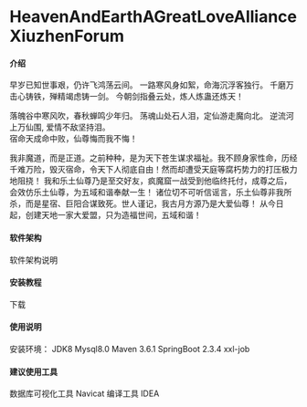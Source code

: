 # HeavenAndEarthAGreatLoveAllianceXiuzhenForum

#### 介绍

早岁已知世事艰，仍许飞鸿荡云间。
一路寒风身如絮，命海沉浮客独行。
千磨万击心铸铁，殚精竭虑铸一剑。
今朝剑指叠云处，炼人炼蛊还炼天！

落魄谷中寒风吹，春秋蝉鸣少年归。
荡魂山处石人泪，定仙游走魔向北。
逆流河上万仙围,   爱情不敌坚持泪。   
宿命天成命中败，仙尊悔而我不悔！


我非魔道，而是正道。之前种种，是为天下苍生谋求福祉。我不顾身家性命，历经千难万险，毁灭宿命，令天下人彻底自由！然而却遭受天庭等腐朽势力的打压极力地阻挠！
我和乐土仙尊乃是至交好友，疯魔窟一战受到他临终托付，成尊之后，会效仿乐土仙尊，为五域和谐奉献一生！
诸位切不可听信谣言，乐土仙尊非我所杀，而是星宿、巨阳合谋致死。世人谨记，我古月方源乃是大爱仙尊！
从今日起，创建天地一家大爱盟，只为造福世间，五域和谐！

#### 软件架构
软件架构说明


#### 安装教程

下载

#### 使用说明
安装环境：
JDK8
Mysql8.0
Maven 3.6.1
SpringBoot 2.3.4
xxl-job 

#### 建议使用工具
数据库可视化工具 Navicat
编译工具 IDEA

